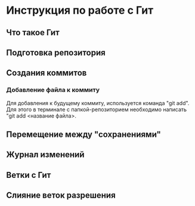 # Инструкция по работе с Гит

## Что такое Гит

## Подготовка репозитория

## Создания коммитов
### Добавление файла к коммиту
Для добавления к будущему коммиту, используется команда "git add". Для этого в терминале с папкой-репозиторием необходимо написать "git add <название файла>.

## Перемещение между "сохранениями"

## Журнал изменений

## Ветки с Гит

## Слияние веток разрешения